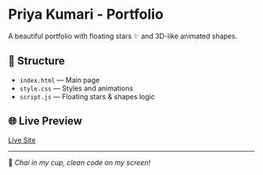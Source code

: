 # Priya Kumari - Portfolio

A beautiful portfolio with floating stars ✨ and 3D-like animated shapes.

## 📂 Structure
- `index.html` — Main page
- `style.css` — Styles and animations
- `script.js` — Floating stars & shapes logic

## 🌐 Live Preview
[Live Site](https://priyakumari1209.github.io/priyakumari1209)

---

💫 *Chai in my cup, clean code on my screen!*
